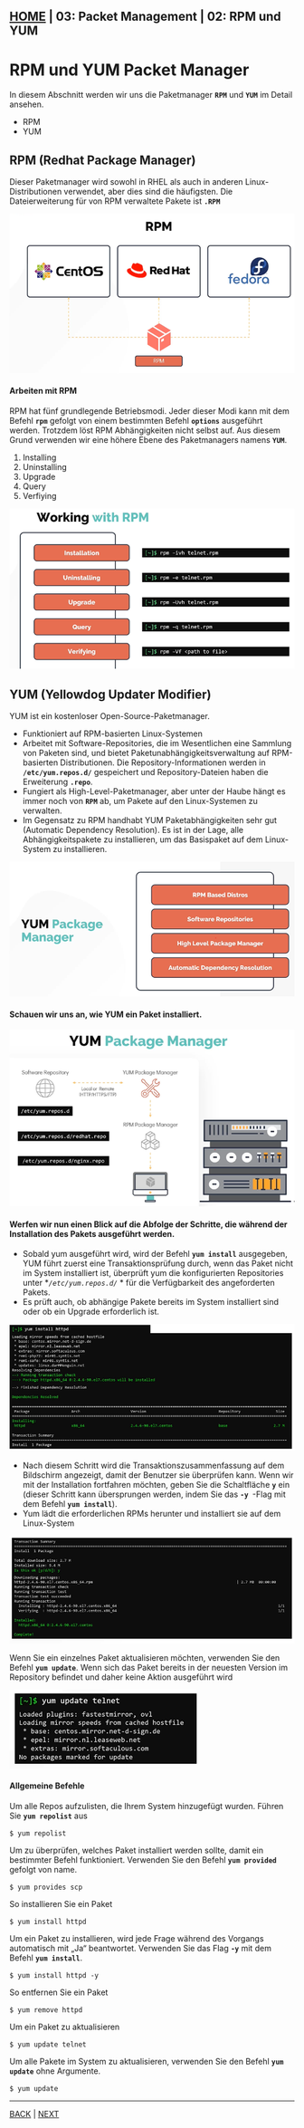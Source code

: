 [HOME](../../README.md) | 03: Packet Management | 02: RPM und YUM
---
# RPM und YUM Packet Manager

In diesem Abschnitt werden wir uns die Paketmanager **`RPM`** und **`YUM`** im Detail ansehen.
- RPM
- YUM

## RPM (Redhat Package Manager)

Dieser Paketmanager wird sowohl in RHEL als auch in anderen Linux-Distributionen verwendet, aber dies sind die häufigsten. Die Dateierweiterung für von RPM verwaltete Pakete ist **`.RPM`**

![rpm](../../images/rpm.PNG)

#### Arbeiten mit RPM

RPM hat fünf grundlegende Betriebsmodi. Jeder dieser Modi kann mit dem Befehl **`rpm`** gefolgt von einem bestimmten Befehl **`options`** ausgeführt werden. Trotzdem löst RPM Abhängigkeiten nicht selbst auf. Aus diesem Grund verwenden wir eine höhere Ebene des Paketmanagers namens **`YUM`**.
1. Installing
1. Uninstalling
1. Upgrade
1. Query
1. Verfiying

![rpm-modes](../../images/rpm-modes.PNG)

## YUM (Yellowdog Updater Modifier)

YUM ist ein kostenloser Open-Source-Paketmanager.
- Funktioniert auf RPM-basierten Linux-Systemen
- Arbeitet mit Software-Repositories, die im Wesentlichen eine Sammlung von Paketen sind, und bietet Paketunabhängigkeitsverwaltung auf RPM-basierten Distributionen. Die Repository-Informationen werden in **`/etc/yum.repos.d/`** gespeichert und Repository-Dateien haben die Erweiterung **`.repo`**.
- Fungiert als High-Level-Paketmanager, aber unter der Haube hängt es immer noch von **`RPM`** ab, um Pakete auf den Linux-Systemen zu verwalten.
- Im Gegensatz zu RPM handhabt YUM Paketabhängigkeiten sehr gut (Automatic Dependency Resolution). Es ist in der Lage, alle Abhängigkeitspakete zu installieren, um das Basispaket auf dem Linux-System zu installieren.

![yum](../../images/yum.PNG)

#### Schauen wir uns an, wie YUM ein Paket installiert.

![yum-repo](../../images/yum-repo.PNG)

#### Werfen wir nun einen Blick auf die Abfolge der Schritte, die während der Installation des Pakets ausgeführt werden.
- Sobald yum ausgeführt wird, wird der Befehl **`yum install`** ausgegeben, YUM führt zuerst eine Transaktionsprüfung durch, wenn das Paket nicht im System installiert ist, überprüft yum die konfigurierten Repositories unter **`/etc/yum.repos.d/`* * für die Verfügbarkeit des angeforderten Pakets.
- Es prüft auch, ob abhängige Pakete bereits im System installiert sind oder ob ein Upgrade erforderlich ist.

![yum-cmd](../../images/yum-cmd.PNG)

- Nach diesem Schritt wird die Transaktionszusammenfassung auf dem Bildschirm angezeigt, damit der Benutzer sie überprüfen kann. Wenn wir mit der Installation fortfahren möchten, geben Sie die Schaltfläche **`y`** ein (dieser Schritt kann übersprungen werden, indem Sie das **`-y `**-Flag mit dem Befehl **`yum install`**).
- Yum lädt die erforderlichen RPMs herunter und installiert sie auf dem Linux-System

![yum-cmd1](../../images/yum-cmd1.PNG)

Wenn Sie ein einzelnes Paket aktualisieren möchten, verwenden Sie den Befehl **`yum update`**. Wenn sich das Paket bereits in der neuesten Version im Repository befindet und daher keine Aktion ausgeführt wird

![yum-update](../../images/yum-update.PNG)

#### Allgemeine Befehle

Um alle Repos aufzulisten, die Ihrem System hinzugefügt wurden. Führen Sie **`yum repolist`** aus
```
$ yum repolist
```

Um zu überprüfen, welches Paket installiert werden sollte, damit ein bestimmter Befehl funktioniert. Verwenden Sie den Befehl **`yum provided`** gefolgt von <Befehl> name.
```
$ yum provides scp
```

So installieren Sie ein Paket
```
$ yum install httpd
```

Um ein Paket zu installieren, wird jede Frage während des Vorgangs automatisch mit „Ja“ beantwortet. Verwenden Sie das Flag **`-y`** mit dem Befehl **`yum install`**.
```
$ yum install httpd -y
```
So entfernen Sie ein Paket
```
$ yum remove httpd
```
Um ein Paket zu aktualisieren
```
$ yum update telnet
```
Um alle Pakete im System zu aktualisieren, verwenden Sie den Befehl **`yum update`** ohne Argumente.
```
$ yum update
```
---
[BACK](./01-Packet-Management-Distributionen.md) | [NEXT](./03-Lab-RPM-und-YUM.md)
